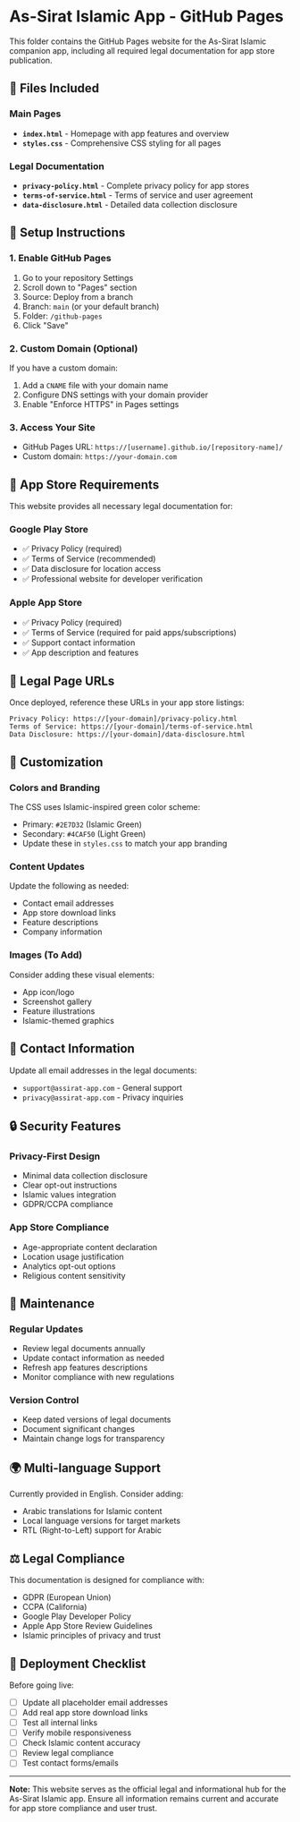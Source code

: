 # As-Sirat Islamic App - GitHub Pages

This folder contains the GitHub Pages website for the As-Sirat Islamic companion app, including all required legal documentation for app store publication.

## 📁 Files Included

### Main Pages
- **`index.html`** - Homepage with app features and overview
- **`styles.css`** - Comprehensive CSS styling for all pages

### Legal Documentation
- **`privacy-policy.html`** - Complete privacy policy for app stores
- **`terms-of-service.html`** - Terms of service and user agreement
- **`data-disclosure.html`** - Detailed data collection disclosure

## 🚀 Setup Instructions

### 1. Enable GitHub Pages
1. Go to your repository Settings
2. Scroll down to "Pages" section
3. Source: Deploy from a branch
4. Branch: `main` (or your default branch)
5. Folder: `/github-pages`
6. Click "Save"

### 2. Custom Domain (Optional)
If you have a custom domain:
1. Add a `CNAME` file with your domain name
2. Configure DNS settings with your domain provider
3. Enable "Enforce HTTPS" in Pages settings

### 3. Access Your Site
- GitHub Pages URL: `https://[username].github.io/[repository-name]/`
- Custom domain: `https://your-domain.com`

## 📱 App Store Requirements

This website provides all necessary legal documentation for:

### Google Play Store
- ✅ Privacy Policy (required)
- ✅ Terms of Service (recommended)
- ✅ Data disclosure for location access
- ✅ Professional website for developer verification

### Apple App Store
- ✅ Privacy Policy (required)
- ✅ Terms of Service (required for paid apps/subscriptions)
- ✅ Support contact information
- ✅ App description and features

## 🔗 Legal Page URLs

Once deployed, reference these URLs in your app store listings:

```
Privacy Policy: https://[your-domain]/privacy-policy.html
Terms of Service: https://[your-domain]/terms-of-service.html
Data Disclosure: https://[your-domain]/data-disclosure.html
```

## 🎨 Customization

### Colors and Branding
The CSS uses Islamic-inspired green color scheme:
- Primary: `#2E7D32` (Islamic Green)
- Secondary: `#4CAF50` (Light Green)
- Update these in `styles.css` to match your app branding

### Content Updates
Update the following as needed:
- Contact email addresses
- App store download links
- Feature descriptions
- Company information

### Images (To Add)
Consider adding these visual elements:
- App icon/logo
- Screenshot gallery
- Feature illustrations
- Islamic-themed graphics

## 📧 Contact Information

Update all email addresses in the legal documents:
- `support@assirat-app.com` - General support
- `privacy@assirat-app.com` - Privacy inquiries

## 🔒 Security Features

### Privacy-First Design
- Minimal data collection disclosure
- Clear opt-out instructions
- Islamic values integration
- GDPR/CCPA compliance

### App Store Compliance
- Age-appropriate content declaration
- Location usage justification
- Analytics opt-out options
- Religious content sensitivity

## 📝 Maintenance

### Regular Updates
- Review legal documents annually
- Update contact information as needed
- Refresh app features descriptions
- Monitor compliance with new regulations

### Version Control
- Keep dated versions of legal documents
- Document significant changes
- Maintain change logs for transparency

## 🌍 Multi-language Support

Currently provided in English. Consider adding:
- Arabic translations for Islamic content
- Local language versions for target markets
- RTL (Right-to-Left) support for Arabic

## ⚖️ Legal Compliance

This documentation is designed for compliance with:
- GDPR (European Union)
- CCPA (California)
- Google Play Developer Policy
- Apple App Store Review Guidelines
- Islamic principles of privacy and trust

## 🚀 Deployment Checklist

Before going live:
- [ ] Update all placeholder email addresses
- [ ] Add real app store download links
- [ ] Test all internal links
- [ ] Verify mobile responsiveness
- [ ] Check Islamic content accuracy
- [ ] Review legal compliance
- [ ] Test contact forms/emails

---

**Note:** This website serves as the official legal and informational hub for the As-Sirat Islamic app. Ensure all information remains current and accurate for app store compliance and user trust.